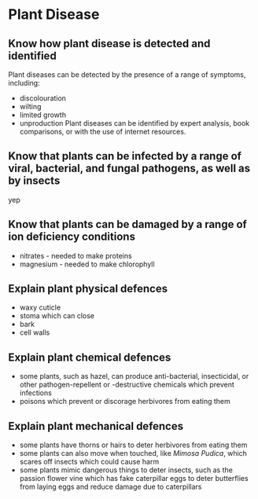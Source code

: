 # Plant Disease

## Know how plant disease is detected and identified
Plant diseases can be detected by the presence of a range of symptoms, including:
- discolouration
- wilting
- limited growth
- unproduction
Plant diseases can be identified by expert analysis, book comparisons, or with the use of internet resources.

## Know that plants can be infected by a range of viral, bacterial, and fungal pathogens, as well as by insects
yep

## Know that plants can be damaged by a range of ion deficiency conditions
- nitrates - needed to make proteins
- magnesium - needed to make chlorophyll

## Explain plant physical defences
- waxy cuticle
- stoma which can close
- bark
- cell walls

## Explain plant chemical defences
- some plants, such as hazel, can produce anti-bacterial, insecticidal, or other pathogen-repellent or -destructive chemicals which prevent infections
- poisons which prevent or discorage herbivores from eating them

## Explain plant mechanical defences
- some plants have thorns or hairs to deter herbivores from eating them
- some plants can also move when touched, like _Mimosa Pudica_, which scares off insects which could cause harm
- some plants mimic dangerous things to deter insects, such as the passion flower vine which has fake caterpillar eggs to deter butterflies from laying eggs and reduce damage due to caterpillars
